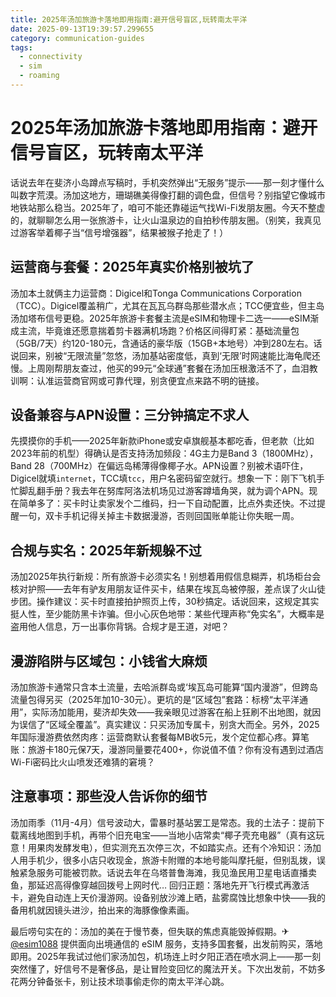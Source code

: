 ```yaml
---
title: 2025年汤加旅游卡落地即用指南:避开信号盲区,玩转南太平洋
date: 2025-09-13T19:39:57.299655
category: communication-guides
tags:
  - connectivity
  - sim
  - roaming
---
```


# 2025年汤加旅游卡落地即用指南：避开信号盲区，玩转南太平洋

话说去年在斐济小岛蹲点写稿时，手机突然弹出“无服务”提示——那一刻才懂什么叫数字荒漠。汤加这地方，珊瑚礁美得像打翻的调色盘，但信号？别指望它像城市地铁站那么稳当。2025年了，咱可不能还靠碰运气找Wi-Fi发朋友圈。今天不整虚的，就聊聊怎么用一张旅游卡，让火山温泉边的自拍秒传朋友圈。（别笑，我真见过游客举着椰子当“信号增强器”，结果被猴子抢走了！）

## 运营商与套餐：2025年真实价格别被坑了
汤加本土就俩主力运营商：Digicel和Tonga Communications Corporation（TCC）。Digicel覆盖稍广，尤其在瓦瓦乌群岛那些潜水点；TCC便宜些，但主岛汤加塔布信号更稳。2025年旅游卡套餐主流是eSIM和物理卡二选一——eSIM渐成主流，毕竟谁还愿意揣着剪卡器满机场跑？价格区间得盯紧：基础流量包（5GB/7天）约120-180元，含通话的豪华版（15GB+本地号）冲到280左右。话说回来，别被“无限流量”忽悠，汤加基站密度低，真到‘无限’时网速能比海龟爬还慢。上周刚帮朋友查过，他买的99元“全球通”套餐在汤加压根激活不了，血泪教训啊：认准运营商官网或可靠代理，别贪便宜点来路不明的链接。

## 设备兼容与APN设置：三分钟搞定不求人
先摸摸你的手机——2025年新款iPhone或安卓旗舰基本都吃香，但老款（比如2023年前的机型）得确认是否支持汤加频段：4G主力是Band 3（1800MHz），Band 28（700MHz）在偏远岛稀薄得像椰子水。APN设置？别被术语吓住，Digicel就填`internet`，TCC填`tcc`，用户名密码留空就行。想象一下：刚下飞机手忙脚乱翻手册？我去年在努库阿洛法机场见过游客蹲墙角哭，就为调个APN。现在简单多了：买卡时让卖家发个二维码，扫一下自动配置，比点外卖还快。不过提醒一句，双卡手机记得关掉主卡数据漫游，否则回国账单能让你失眠一周。

## 合规与实名：2025年新规躲不过
汤加2025年执行新规：所有旅游卡必须实名！别想着用假信息糊弄，机场柜台会核对护照——去年有驴友用朋友证件买卡，结果在埃瓦岛被停服，差点误了火山徒步团。操作建议：买卡时直接拍护照页上传，30秒搞定。话说回来，这规定其实挺人性，至少能防黑卡诈骗。但小心灰色地带：某些代理声称“免实名”，大概率是盗用他人信息，万一出事你背锅。合规才是王道，对吧？

## 漫游陷阱与区域包：小钱省大麻烦
汤加旅游卡通常只含本土流量，去哈派群岛或‘埃瓦岛可能算“国内漫游”，但跨岛流量包得另买（2025年加10-30元）。更坑的是“区域包”套路：标榜“太平洋通用”，实际汤加能用，斐济却失效——我亲眼见过游客在船上狂刷不出地图，就因为误信了“区域全覆盖”。真实建议：只买汤加专属卡，别贪大而全。另外，2025年国际漫游费依然肉疼：运营商默认套餐每MB收5元，发个定位都心疼。算笔账：旅游卡180元保7天，漫游同量要花400+，你说值不值？你有没有遇到过酒店Wi-Fi密码比火山喷发还难猜的窘境？

## 注意事项：那些没人告诉你的细节
汤加雨季（11月-4月）信号波动大，雷暴时基站罢工是常态。我的土法子：提前下载离线地图到手机，再带个旧充电宝——当地小店常卖“椰子壳充电器”（真有这玩意！用果肉发酵发电），但实测充五次停三次，不如踏实点。还有个冷知识：汤加人用手机少，很多小店只收现金，旅游卡附赠的本地号能叫摩托艇，但别乱拨，误触紧急服务可能被罚款。话说去年在乌塔普鲁海滩，我见渔民用卫星电话直播卖鱼，那延迟高得像穿越回拨号上网时代… 回归正题：落地先开飞行模式再激活卡，避免自动连上天价漫游网。设备别放沙滩上晒，盐雾腐蚀比想象中快——我的备用机就因镜头进沙，拍出来的海豚像像素画。

最后唠句实在的：汤加的美在于慢节奏，但失联的焦虑真能毁掉假期。✈ [@esim1088](https://t.me/s/esim1088) 提供面向出境通信的 eSIM 服务，支持多国套餐，出发前购买，落地即用。2025年我试过他们家汤加包，机场连上时夕阳正洒在喷水洞上——那一刻突然懂了，好信号不是奢侈品，是让冒险变回忆的魔法开关。下次出发前，不妨多花两分钟备张卡，别让技术琐事偷走你的南太平洋心跳。